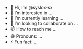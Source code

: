 - 👋 Hi, I’m @syslox-sx
- 👀 I’m interested in ...
- 🌱 I’m currently learning ...
- 💞️ I’m looking to collaborate on ...
- 📫 How to reach me ...
- 😄 Pronouns: ...
- ⚡ Fun fact: ...

<!---
syslox-sx/syslox-sx is a ✨ special ✨ repository because its `README.md` (this file) appears on your GitHub profile.
You can click the Preview link to take a look at your changes.
--->
